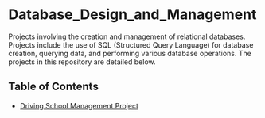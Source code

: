 # Database_Design_and_Management
Projects involving the creation and management of relational databases. Projects include the use of SQL (Structured Query Language) for database creation, querying data, and performing various database operations. The projects in this repository are detailed below.

## Table of Contents
- [Driving School Management Project](driving_school_management_database_README.md)

